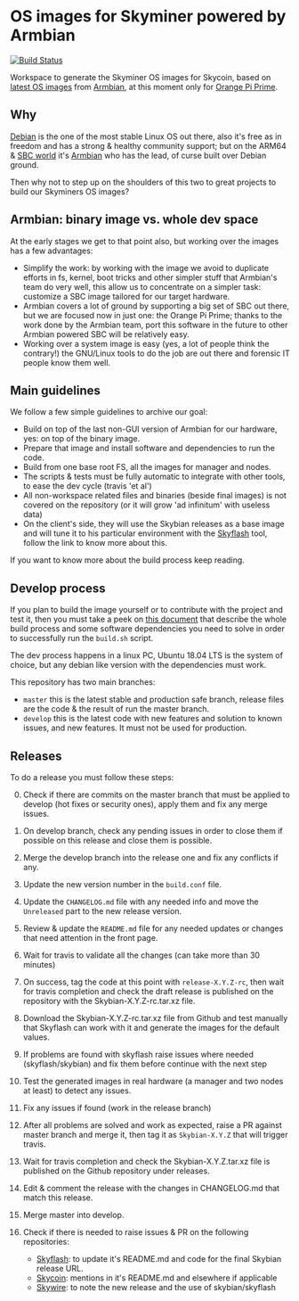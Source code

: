 # OS images for Skyminer powered by Armbian

[![Build Status](https://travis-ci.org/simelo/skybian.svg?branch=develop)](https://travis-ci.org/simelo/skybian)

Workspace to generate the Skyminer OS images for Skycoin, based on [latest OS images](https://www.armbian.com/orange-pi-prime/) from [Armbian](https://www.armbian.com/), at this moment only for  [Orange Pi Prime](http://www.orangepi.org/OrangePiPrime/).

## Why

[Debian](https://www.debian.org) is the one of the most stable Linux OS out there, also it's free as in freedom and has a strong & healthy community support; but on the ARM64 & [SBC world](https://en.wikipedia.org/wiki/Single-board_computer) it's [Armbian](https://www.armbian.com/) who has the lead, of curse built over Debian ground.

Then why not to step up on the shoulders of this two to great projects to build our Skyminers OS images?

## Armbian: binary image vs. whole dev space

At the early stages we get to that point also, but working over the images has a few advantages:

* Simplify the work: by working with the image we avoid to duplicate efforts in fs, kernel, boot tricks and other simpler stuff that Armbian's team do very well, this allow us to concentrate on a simpler task: customize a SBC image tailored for our target hardware.
* Armbian covers a lot of ground by supporting a big set of SBC out there, but we are focused now in just one: the Orange Pi Prime; thanks to the work done by the Armbian team, port this software in the future to other Armbian powered SBC will be relatively easy.
* Working over a system image is easy (yes, a lot of people think the contrary!) the GNU/Linux tools to do the job are out there and forensic IT people know them well.

## Main guidelines

We follow a few simple guidelines to archive our goal:

* Build on top of the last non-GUI version of Armbian for our hardware, yes: on top of the binary image.
* Prepare that image and install software and dependencies to run the code.
* Build from one base root FS, all the images for manager and nodes.
* The scripts & tests must be fully automatic to integrate with other tools, to ease the dev cycle (travis 'et al')
* All non-workspace related files and binaries (beside final images) is not covered on the repository (or it will grow 'ad infinitum' with useless data)
* On the client's side, they will use the Skybian releases as a base image and will tune it to his particular environment with the [Skyflash](https://github.com/skycoin/skyflash) tool, follow the link to know more about this.

If you want to know more about the build process keep reading.

## Develop process

If you plan to build the image yourself or to contribute with the project and test it, then you must take a peek on [this document](Building_Skybian.md) that describe the whole build process and some software dependencies you need to solve in order to successfully run the `build.sh` script.

The dev process happens in a linux PC, Ubuntu 18.04 LTS is the system of choice, but any debian like version with the dependencies must work.

This repository has two main branches:

* `master` this is the latest stable and production safe branch, release files are the code & the result of run the master branch.
* `develop` this is the latest code with new features and solution to known issues, and new features. It must not be used for production.

## Releases

To do a release you must follow these steps:

0. Check if there are commits on the master branch that must be applied to develop (hot fixes or security ones), apply them and fix any merge issues.
0. On develop branch, check any pending issues in order to close them if possible on this release and close them is possible.
0. Merge the develop branch into the release one and fix any conflicts if any.
0. Update the new version number in the `build.conf` file.
0. Update the `CHANGELOG.md` file with any needed info and move the `Unreleased` part to the new release version.
0. Review & update the `README.md` file for any needed updates or changes that need attention in the front page.
0. Wait for travis to validate all the changes (can take more than 30 minutes)
0. On success, tag the code at this point with `release-X.Y.Z-rc`, then wait for travis completion and check the draft release is published on the repository with the Skybian-X.Y.Z-rc.tar.xz file.
0. Download the Skybian-X.Y.Z-rc.tar.xz file from Github and test manually that Skyflash can work with it and generate the images for the default values.
0. If problems are found with skyflash raise issues where needed (skyflash/skybian) and fix them before continue with the next step
0. Test the generated images in real hardware (a manager and two nodes at least) to detect any issues.
0. Fix any issues if found (work in the release branch)
0. After all problems are solved and work as expected, raise a PR against master branch and merge it, then tag it as `Skybian-X.Y.Z` that will trigger travis.
0. Wait for travis completion and check the Skybian-X.Y.Z.tar.xz file is published on the Github repository under releases.
0. Edit & comment the release with the changes in CHANGELOG.md that match this release.
0. Merge master into develop.
0. Check if there is needed to raise issues & PR on the following repositories:

    * [Skyflash](https://github.com/skycoin/skyflash): to update it's README.md and code for the final Skybian release URL.
    * [Skycoin](https://github.com/skycoin/skycoin): mentions in it's README.md and elsewhere if applicable
    * [Skywire](https://github.com/skycoin/skywire): to note the new release and the use of skybian/skyflash